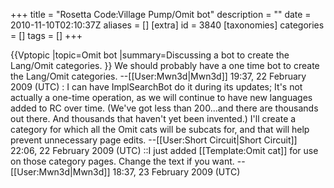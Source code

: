 +++
title = "Rosetta Code:Village Pump/Omit bot"
description = ""
date = 2010-11-10T02:10:37Z
aliases = []
[extra]
id = 3840
[taxonomies]
categories = []
tags = []
+++

{{Vptopic
|topic=Omit bot
|summary=Discussing a bot to create the Lang/Omit categories.
}}
We should probably have a one time bot to create the Lang/Omit categories. --[[User:Mwn3d|Mwn3d]] 19:37, 22 February 2009 (UTC)
: I can have ImplSearchBot do it during its updates; It's not actually a one-time operation, as we will continue to have new languages added to RC over time. (We've got less than 200...and there are thousands out there.  And thousands that haven't yet been invented.)  I'll create a category for which all the Omit cats will be subcats for, and that will help prevent unnecessary page edits. --[[User:Short Circuit|Short Circuit]] 22:06, 22 February 2009 (UTC)
::I just added [[Template:Omit cat]] for use on those category pages. Change the text if you want. --[[User:Mwn3d|Mwn3d]] 18:37, 23 February 2009 (UTC)
